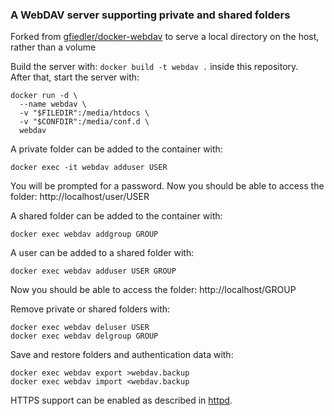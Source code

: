 ### A WebDAV server supporting private and shared folders

Forked from [gfiedler/docker-webdav](https://github.com/gfiedler/docker-webdav) to serve a local directory on the host, rather than a volume

Build the server with:
``docker build -t webdav .`` inside this repository.  
After that, start the server with:
```
docker run -d \
  --name webdav \
  -v "$FILEDIR":/media/htdocs \
  -v "$CONFDIR":/media/conf.d \
  webdav
```

A private folder can be added to the container with:

    docker exec -it webdav adduser USER

You will be prompted for a password. Now you should be able to access the folder: http://localhost/user/USER

A shared folder can be added to the container with:

    docker exec webdav addgroup GROUP

A user can be added to a shared folder with:

    docker exec webdav adduser USER GROUP

Now you should be able to access the folder: http://localhost/GROUP

Remove private or shared folders with:

    docker exec webdav deluser USER
    docker exec webdav delgroup GROUP

Save and restore folders and authentication data with:

    docker exec webdav export >webdav.backup
    docker exec webdav import <webdav.backup

HTTPS support can be enabled as described in [httpd].

[httpd]: https://hub.docker.com/_/httpd
